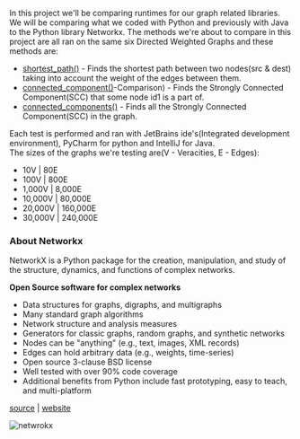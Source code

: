 In this project we'll be comparing runtimes for our graph related libraries.
We will be comparing what we coded with Python and previously with Java to the Python library Networkx.
The methods we're about to compare in this project are all ran on the same six Directed Weighted Graphs and these methods are:
* [shortest_path()](https://github.com/IlanShiyevich/Introduction-to-Programming-Systems/wiki/Shortest-Path-Comparison) - Finds the shortest path between two nodes(src & dest) taking into account the weight of the edges between them.
* [connected_component()](https://github.com/IlanShiyevich/Introduction-to-Programming-Systems/wiki/Connected-Component-Comparison)-Comparison) - Finds the Strongly Connected Component(SCC) that some node id1 is a part of.
* [connected_components()](https://github.com/IlanShiyevich/Introduction-to-Programming-Systems/wiki/Connected-Component(s)-Comparison) - Finds all the Strongly Connected Component(SCC) in the graph.

Each test is performed and ran with JetBrains ide's(Integrated development environment), PyCharm for python and IntelliJ for Java.  
The sizes of the graphs we're testing are(V - Veracities, E - Edges):
- 10V | 80E
- 100V | 800E
- 1,000V | 8,000E
- 10,000V | 80,000E
- 20,000V | 160,000E
- 30,000V | 240,000E

### About Networkx
NetworkX is a Python package for the creation, manipulation, and study of the structure, dynamics, and functions of complex networks.

**Open Source software for complex networks**
- Data structures for graphs, digraphs, and multigraphs
- Many standard graph algorithms
- Network structure and analysis measures
- Generators for classic graphs, random graphs, and synthetic networks
- Nodes can be "anything" (e.g., text, images, XML records)
- Edges can hold arbitrary data (e.g., weights, time-series)
- Open source 3-clause BSD license
- Well tested with over 90% code coverage
- Additional benefits from Python include fast prototyping, easy to teach, and multi-platform

[source](https://github.com/networkx/networkx.git) | [website](https://networkx.org/)

![netwrokx](https://pyviz-dev.github.io/pyviz/assets/networkx.png)
